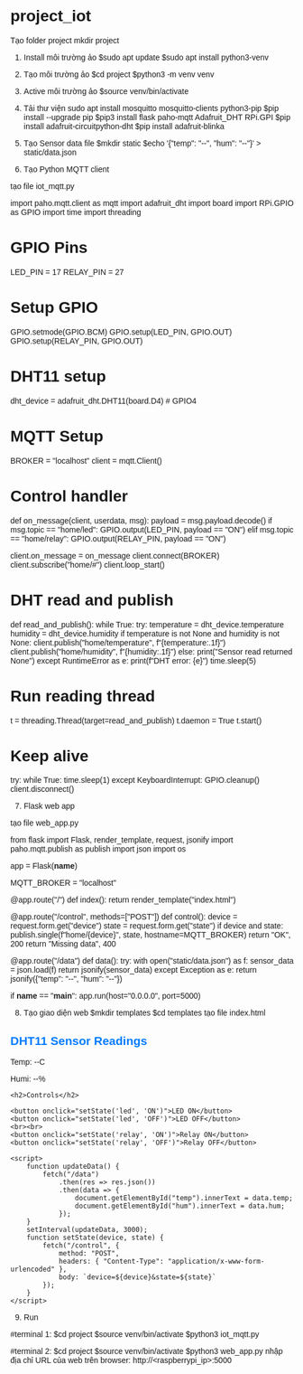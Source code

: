 # project_iot

Tạo folder project 
mkdir project

1. Install môi trường ảo
$sudo apt update 
$sudo apt install python3-venv

2. Tạo môi trường ảo
$cd project 
$python3 -m venv venv

3. Active môi trường ảo
$source venv/bin/activate

4. Tải thư viện 
sudo apt install mosquitto mosquitto-clients python3-pip
$pip install --upgrade pip
$pip3 install flask paho-mqtt Adafruit_DHT RPi.GPI
$pip install adafruit-circuitpython-dht
$pip install adafruit-blinka

5. Tạo Sensor data file 
$mkdir static
$echo '{"temp": "--", "hum": "--"}' > static/data.json

6. Tạo Python MQTT client

tạo file iot_mqtt.py

import paho.mqtt.client as mqtt
import adafruit_dht
import board
import RPi.GPIO as GPIO
import time
import threading

# GPIO Pins
LED_PIN = 17
RELAY_PIN = 27

# Setup GPIO
GPIO.setmode(GPIO.BCM)
GPIO.setup(LED_PIN, GPIO.OUT)
GPIO.setup(RELAY_PIN, GPIO.OUT)

# DHT11 setup
dht_device = adafruit_dht.DHT11(board.D4)  # GPIO4

# MQTT Setup
BROKER = "localhost"
client = mqtt.Client()

# Control handler
def on_message(client, userdata, msg):
    payload = msg.payload.decode()
    if msg.topic == "home/led":
        GPIO.output(LED_PIN, payload == "ON")
    elif msg.topic == "home/relay":
        GPIO.output(RELAY_PIN, payload == "ON")

client.on_message = on_message
client.connect(BROKER)
client.subscribe("home/#")
client.loop_start()

# DHT read and publish
def read_and_publish():
    while True:
        try:
            temperature = dht_device.temperature
            humidity = dht_device.humidity
            if temperature is not None and humidity is not None:
                client.publish("home/temperature", f"{temperature:.1f}")
                client.publish("home/humidity", f"{humidity:.1f}")
            else:
                print("Sensor read returned None")
        except RuntimeError as e:
            print(f"DHT error: {e}")
        time.sleep(5)

# Run reading thread
t = threading.Thread(target=read_and_publish)
t.daemon = True
t.start()

# Keep alive
try:
    while True:
        time.sleep(1)
except KeyboardInterrupt:
    GPIO.cleanup()
    client.disconnect()

7. Flask web app

tạo file web_app.py 

from flask import Flask, render_template, request, jsonify
import paho.mqtt.publish as publish
import json
import os

app = Flask(__name__)

MQTT_BROKER = "localhost"

@app.route("/")
def index():
    return render_template("index.html")

@app.route("/control", methods=["POST"])
def control():
    device = request.form.get("device")
    state = request.form.get("state")
    if device and state:
        publish.single(f"home/{device}", state, hostname=MQTT_BROKER)
        return "OK", 200
    return "Missing data", 400

@app.route("/data")
def data():
    try:
        with open("static/data.json") as f:
            sensor_data = json.load(f)
        return jsonify(sensor_data)
    except Exception as e:
        return jsonify({"temp": "--", "hum": "--"})

if __name__ == "__main__":
    app.run(host="0.0.0.0", port=5000)


8. Tạo giao diện web
$mkdir templates
$cd templates
tạo file index.html

<!DOCTYPE html>
<html>
<head>
    <title>IoT Control Panel</title>
    <meta charset="UTF-8">
    <style>
        body { font-family: Arial; padding: 20px; }
        h2 { color: #007BFF; }
        .status { font-size: 1.5em; }
        button { margin: 5px; padding: 10px 20px; font-size: 1em; }
    </style>
</head>
<body>
    <h2>DHT11 Sensor Readings</h2>
    <p>Temp: <span id = "temp">--</span>C</p>
    <p>Humi: <span id = "hum">--</spam>%</p>
      
    <h2>Controls</h2>

    <button onclick="setState('led', 'ON')">LED ON</button>
    <button onclick="setState('led', 'OFF')">LED OFF</button>
    <br><br>
    <button onclick="setState('relay', 'ON')">Relay ON</button>
    <button onclick="setState('relay', 'OFF')">Relay OFF</button>

    <script>
        function updateData() {
            fetch("/data")
                .then(res => res.json())
                .then(data => {
                    document.getElementById("temp").innerText = data.temp;
                    document.getElementById("hum").innerText = data.hum;
                });
        }
        setInterval(updateData, 3000);
        function setState(device, state) {
            fetch("/control", {
                method: "POST",
                headers: { "Content-Type": "application/x-www-form-urlencoded" },
                body: `device=${device}&state=${state}`
            });
        }
    </script>
</body>
</html>

9. Run

#terminal 1:
$cd project
$source venv/bin/activate
$python3 iot_mqtt.py

#terminal 2:
$cd project
$source venv/bin/activate
$python3 web_app.py
nhập địa chỉ URL của web trên browser: http://<raspberrypi_ip>:5000



